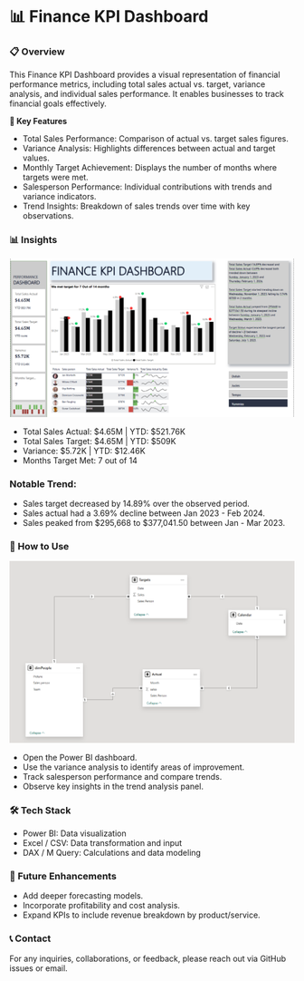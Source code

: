 <h1>📊 Finance KPI Dashboard</h1>



<h3>📋 Overview</h3>

<p>This Finance KPI Dashboard provides a visual representation of financial performance metrics, including total sales actual vs. target, variance analysis, and individual sales performance. It enables businesses to track financial goals effectively.</p>

<b>🔹 Key Features</b>
<ul>
<li>Total Sales Performance: Comparison of actual vs. target sales figures.</li>

<li>Variance Analysis: Highlights differences between actual and target values.</li>

<li>Monthly Target Achievement: Displays the number of months where targets were met.</li>

<li>Salesperson Performance: Individual contributions with trends and variance indicators.</li>

<li>Trend Insights: Breakdown of sales trends over time with key observations.</li>
</ul>

<h3>📊 Insights</h3>

![image alt](https://github.com/Softechanalytics/Financial_KPI/blob/6c8de91652b6b45d49974582a9bcb99382d19826/FinancialKPI%20Dashboard.png)
<ul>
<li>Total Sales Actual: $4.65M | YTD: $521.76K</li>

<li>Total Sales Target: $4.65M | YTD: $509K</li>

<li>Variance: $5.72K | YTD: $12.46K</li>

<li>Months Target Met: 7 out of 14</li>
</ul>

<h3>Notable Trend:</h3>
<ul>
<li>Sales target decreased by 14.89% over the observed period.</li>

<li>Sales actual had a 3.69% decline between Jan 2023 - Feb 2024.</li>

<li>Sales peaked from $295,668 to $377,041.50 between Jan - Mar 2023.</li>
</ul>
<h3>📌 How to Use</h3>

![image alt](https://github.com/Softechanalytics/Financial_KPI/blob/7aa2b9b1a66f20b9f7858f68c34e234e59604bdc/FinancialKPI%20model.png)
<ul>
<li>Open the Power BI dashboard.</li>

<li>Use the variance analysis to identify areas of improvement.</li>

<li>Track salesperson performance and compare trends.</li>

<li>Observe key insights in the trend analysis panel.</li>
</ul>
<h3>🛠 Tech Stack</h3>
<ul>
<li>Power BI: Data visualization</li>

<li>Excel / CSV: Data transformation and input</li>

<li>DAX / M Query: Calculations and data modeling</li>
</ul>
<h3>🚀 Future Enhancements</h3>
<ul>
<li>Add deeper forecasting models.</li>

<li>Incorporate profitability and cost analysis.</li>

<li>Expand KPIs to include revenue breakdown by product/service.</li>
</ul>
<h3>📞 Contact</h3>

For any inquiries, collaborations, or feedback, please reach out via GitHub issues or email.
